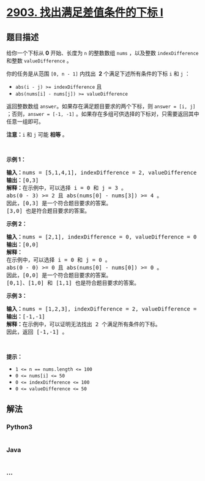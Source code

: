 # [2903. 找出满足差值条件的下标 I](https://leetcode.cn/problems/find-indices-with-index-and-value-difference-i)



## 题目描述

<!-- 这里写题目描述 -->

<p>给你一个下标从 <strong>0</strong> 开始、长度为 <code>n</code> 的整数数组 <code>nums</code> ，以及整数 <code>indexDifference</code> 和整数 <code>valueDifference</code> 。</p>

<p>你的任务是从范围 <code>[0, n - 1]</code> 内找出&nbsp; <strong>2</strong> 个满足下述所有条件的下标 <code>i</code> 和 <code>j</code> ：</p>

<ul>
	<li><code>abs(i - j) &gt;= indexDifference</code> 且</li>
	<li><code>abs(nums[i] - nums[j]) &gt;= valueDifference</code></li>
</ul>

<p>返回整数数组 <code>answer</code>。如果存在满足题目要求的两个下标，则 <code>answer = [i, j]</code> ；否则，<code>answer = [-1, -1]</code> 。如果存在多组可供选择的下标对，只需要返回其中任意一组即可。</p>

<p><strong>注意：</strong><code>i</code> 和 <code>j</code> 可能 <strong>相等</strong> 。</p>

<p>&nbsp;</p>

<p><strong>示例 1：</strong></p>

<pre>
<strong>输入：</strong>nums = [5,1,4,1], indexDifference = 2, valueDifference = 4
<strong>输出：</strong>[0,3]
<strong>解释：</strong>在示例中，可以选择 i = 0 和 j = 3 。
abs(0 - 3) &gt;= 2 且 abs(nums[0] - nums[3]) &gt;= 4 。
因此，[0,3] 是一个符合题目要求的答案。
[3,0] 也是符合题目要求的答案。
</pre>

<p><strong>示例 2：</strong></p>

<pre>
<strong>输入：</strong>nums = [2,1], indexDifference = 0, valueDifference = 0
<strong>输出：</strong>[0,0]
<strong>解释：</strong>
在示例中，可以选择 i = 0 和 j = 0 。 
abs(0 - 0) &gt;= 0 且 abs(nums[0] - nums[0]) &gt;= 0 。 
因此，[0,0] 是一个符合题目要求的答案。 
[0,1]、[1,0] 和 [1,1] 也是符合题目要求的答案。 
</pre>

<p><strong>示例 3：</strong></p>

<pre>
<strong>输入：</strong>nums = [1,2,3], indexDifference = 2, valueDifference = 4
<strong>输出：</strong>[-1,-1]
<strong>解释：</strong>在示例中，可以证明无法找出 2 个满足所有条件的下标。
因此，返回 [-1,-1] 。</pre>

<p>&nbsp;</p>

<p><strong>提示：</strong></p>

<ul>
	<li><code>1 &lt;= n == nums.length &lt;= 100</code></li>
	<li><code>0 &lt;= nums[i] &lt;= 50</code></li>
	<li><code>0 &lt;= indexDifference &lt;= 100</code></li>
	<li><code>0 &lt;= valueDifference &lt;= 50</code></li>
</ul>


## 解法

<!-- 这里可写通用的实现逻辑 -->

<!-- tabs:start -->

### **Python3**

<!-- 这里可写当前语言的特殊实现逻辑 -->

```python

```

### **Java**

<!-- 这里可写当前语言的特殊实现逻辑 -->

```java

```

### **...**

```

```

<!-- tabs:end -->
